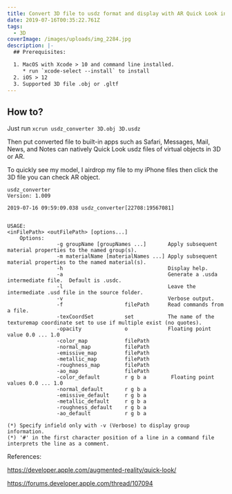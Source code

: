 ```yaml
---
title: Convert 3D file to usdz format and display with AR Quick Look in iOS devices
date: 2019-07-16T00:35:22.761Z
tags:
  - 3D
coverImage: /images/uploads/img_2284.jpg
description: |-
  ## Prerequisites:

  1. MacOS with Xcode > 10 and command line installed.
     * run `xcode-select --install` to install
  2. iOS > 12
  3. Supported 3D file .obj or .gltf
---
```

## How to?

Just run `xcrun usdz_converter 3D.obj 3D.usdz`

Then put converted file to built-in apps such as Safari, Messages, Mail, News, and Notes can natively Quick Look usdz files of virtual objects in 3D or AR.

To quickly see my model, I airdrop my file to my iPhone files then click the 3D file you can check AR object.

```
usdz_converter
Version: 1.009

2019-07-16 09:59:09.038 usdz_converter[22708:19567081]


USAGE:
<inFilePath> <outFilePath> [options...]
	Options:
                -g groupName [groupNames ...]       Apply subsequent material properties to the named group(s).
                -m materialName [materialNames ...] Apply subsequent material properties to the named material(s).
                -h                                  Display help.
                -a                                  Generate a .usda intermediate file.  Default is .usdc.
                -l                                  Leave the intermediate .usd file in the source folder.
                -v                                  Verbose output.
                -f                    filePath      Read commands from a file.
                -texCoordSet          set           The name of the texturemap coordinate set to use if multiple exist (no quotes).
                -opacity              o             Floating point value 0.0 ... 1.0
                -color_map            filePath
                -normal_map           filePath
                -emissive_map         filePath
                -metallic_map         filePath
                -roughness_map        filePath
                -ao_map               filePath
                -color_default        r g b a        Floating point values 0.0 ... 1.0
                -normal_default       r g b a
                -emissive_default     r g b a
                -metallic_default     r g b a
                -roughness_default    r g b a
                -ao_default           r g b a

(*) Specify infield only with -v (Verbose) to display group information.
(*) '#' in the first character position of a line in a command file interprets the line as a comment.
```

  References:

  <https://developer.apple.com/augmented-reality/quick-look/>

  <https://forums.developer.apple.com/thread/107094>
